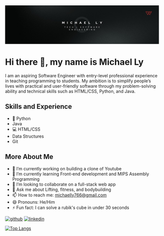 ![I am an aspiring software engineer seeking SWE Internships](https://github.com/MichaelLy766/MichaelLy766/blob/main/michael-ly-banner.jpg)

# Hi there 👋, my name is Michael Ly
I am an aspiring Software Engineer with entry-level professional experience in teaching programming to students. My ambition is to simplify people’s lives with practical and user-friendly software through my problem-solving ability and technical skills such as HTML/CSS, Python, and Java. 

## Skills and Experience
* 🐍 Python
* Java
* 💻 HTML/CSS
* Data Structures
* Git

## More About Me
- 🔭 I’m currently working on building a clone of Youtube 
- 🌱 I’m currently learning Front-end development and MIPS Assembly Programming 
- 👯 I’m looking to collaborate on a full-stack web app  
- 💬 Ask me about Lifting, fitness, and bodybuilding 
- 📫 How to reach me: michaelly766@gmail.com 
- 😄 Pronouns: He/Him 
- ⚡ Fun fact: I can solve a rubik's cube in under 30 seconds 

<!--add work examples, gifs of project demonstration + link to their repo-->

<!--Play with auto-update features, cool features: https://dev.to/github/10-standout-github-profile-readmes-h2o-->

[<img src='https://cdn.jsdelivr.net/npm/simple-icons@3.0.1/icons/github.svg' alt='github' height='40'>](https://github.com/MichaelLy766)  [<img src='https://cdn.jsdelivr.net/npm/simple-icons@3.0.1/icons/linkedin.svg' alt='linkedin' height='40'>](https://www.linkedin.com/in/michael-ly-swe//)  

[![Top Langs](https://github-readme-stats.vercel.app/api/top-langs/?username=MichaelLy766)](https://github.com/anuraghazra/github-readme-stats)

